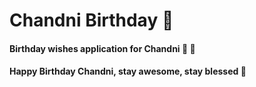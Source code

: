 # Chandni Birthday :birthday:

#### Birthday wishes application for Chandni :tada: :confetti_ball:

#### Happy Birthday Chandni, stay awesome, stay blessed :metal:
